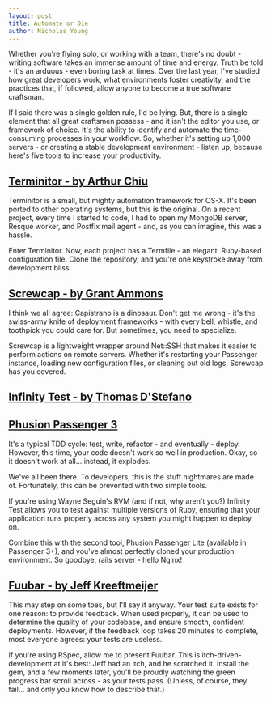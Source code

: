 ```yaml
---
layout: post
title: Automate or Die
author: Nicholas Young
---
```


Whether you're flying solo, or working with a team, there's no doubt - writing software takes an immense amount of time and energy. Truth be told - it's an arduous - even boring task at times. Over the last year, I've studied how great developers work, what environments foster creativity, and the practices that, if followed, allow anyone to become a true software craftsman.

If I said there was a single golden rule, I'd be lying. But, there is a single element that all great craftsmen possess - and it isn't the editor you use, or framework of choice. It's the ability to identify and automate the time-consuming processes in your workflow. So, whether it's setting up 1,000 servers - or creating a stable development environment - listen up, because here's five tools to increase your productivity.

## [Terminitor - by Arthur Chiu](https://github.com/achiu/terminitor/)

Terminitor is a small, but mighty automation framework for OS-X. It's been ported to other operating systems, but this is the original. On a recent project, every time I started to code, I had to open my MongoDB server, Resque worker, and Postfix mail agent - and, as you can imagine, this was a hassle.

Enter Terminitor. Now, each project has a Termfile - an elegant, Ruby-based configuration file. Clone the repository, and you're one keystroke away from development bliss.

## [Screwcap - by Grant Ammons](http://gammons.github.com/screwcap/)

I think we all agree: Capistrano is a dinosaur. Don't get me wrong - it's the swiss-army knife of deployment frameworks - with every bell, whistle, and toothpick you could care for. But sometimes, you need to specialize.

Screwcap is a lightweight wrapper around Net::SSH that makes it easier to perform actions on remote servers. Whether it's restarting your Passenger instance, loading new configuration files, or cleaning out old logs, Screwcap has you covered.

## [Infinity Test - by Thomas D'Stefano](https://github.com/tomas-stefano/infinity_test/)
## [Phusion Passenger 3](http://www.modrails.com/)

It's a typical TDD cycle: test, write, refactor - and eventually - deploy. However, this time, your code doesn't work so well in production. Okay, so it doesn't work at all... instead, it explodes.

We've all been there. To developers, this is the stuff nightmares are made of. Fortunately, this can be prevented with two simple tools.

If you're using Wayne Seguin's RVM (and if not, why aren't you?) Infinity Test allows you to test against multiple versions of Ruby, ensuring that your application runs properly across any system you might happen to deploy on.

Combine this with the second tool, Phusion Passenger Lite (available in Passenger 3+), and you've almost perfectly cloned your production environment. So goodbye, rails server - hello Nginx!

## [Fuubar - by Jeff Kreeftmeijer](https://github.com/jeffkreeftmeijer/fuubar/)

This may step on some toes, but I'll say it anyway. Your test suite exists for one reason: to provide feedback. When used properly, it can be used to determine the quality of your codebase, and ensure smooth, confident deployments. However, if the feedback loop takes 20 minutes to complete, most everyone agrees: your tests are useless.

If you're using RSpec, allow me to present Fuubar. This is itch-driven-development at it's best: Jeff had an itch, and he scratched it. Install the gem, and a few moments later, you'll be proudly watching the green progress bar scroll across - as your tests pass. (Unless, of course, they fail... and only you know how to describe that.)